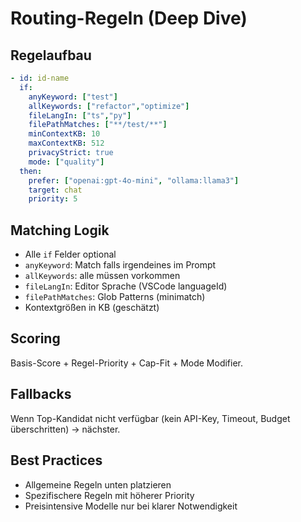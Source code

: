 # Routing-Regeln (Deep Dive)

<!-- TOC START -->
<!-- TOC END -->

## Regelaufbau
```yaml
- id: id-name
  if:
    anyKeyword: ["test"]
    allKeywords: ["refactor","optimize"]
    fileLangIn: ["ts","py"]
    filePathMatches: ["**/test/**"]
    minContextKB: 10
    maxContextKB: 512
    privacyStrict: true
    mode: ["quality"]
  then:
    prefer: ["openai:gpt-4o-mini", "ollama:llama3"]
    target: chat
    priority: 5
```

## Matching Logik
- Alle `if` Felder optional
- `anyKeyword`: Match falls irgendeines im Prompt
- `allKeywords`: alle müssen vorkommen
- `fileLangIn`: Editor Sprache (VSCode languageId)
- `filePathMatches`: Glob Patterns (minimatch)
- Kontextgrößen in KB (geschätzt)

## Scoring
Basis-Score + Regel-Priority + Cap-Fit + Mode Modifier.

## Fallbacks
Wenn Top-Kandidat nicht verfügbar (kein API-Key, Timeout, Budget überschritten) → nächster.

## Best Practices
- Allgemeine Regeln unten platzieren
- Spezifischere Regeln mit höherer Priority
- Preisintensive Modelle nur bei klarer Notwendigkeit
